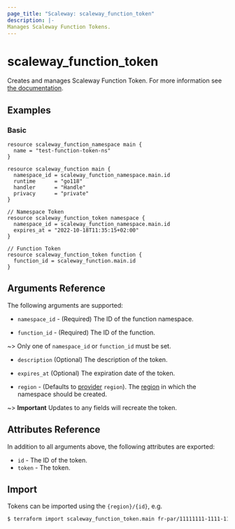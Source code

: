 ```yaml
---
page_title: "Scaleway: scaleway_function_token"
description: |-
Manages Scaleway Function Tokens.
---
```


# scaleway_function_token

Creates and manages Scaleway Function Token.
For more information see [the documentation](https://developers.scaleway.com/en/products/functions/api/#tokens-26b085).

## Examples

### Basic

```hcl
resource scaleway_function_namespace main {
  name = "test-function-token-ns"
}

resource scaleway_function main {
  namespace_id = scaleway_function_namespace.main.id
  runtime      = "go118"
  handler      = "Handle"
  privacy      = "private"
}

// Namespace Token
resource scaleway_function_token namespace {
  namespace_id = scaleway_function_namespace.main.id
  expires_at = "2022-10-18T11:35:15+02:00"
}

// Function Token
resource scaleway_function_token function {
  function_id = scaleway_function.main.id
}
```

## Arguments Reference

The following arguments are supported:

- `namespace_id` - (Required) The ID of the function namespace.

- `function_id` - (Required) The ID of the function.

~> Only one of `namespace_id` or `function_id` must be set.

- `description` (Optional) The description of the token.

- `expires_at` (Optional) The expiration date of the token.

- `region` - (Defaults to [provider](../index.md#region) `region`). The [region](../guides/regions_and_zones.md#regions) in which the namespace should be created.

~> **Important** Updates to any fields will recreate the token.


## Attributes Reference

In addition to all arguments above, the following attributes are exported:

- `id` - The ID of the token.
- `token` - The token.

## Import

Tokens can be imported using the `{region}/{id}`, e.g.

```bash
$ terraform import scaleway_function_token.main fr-par/11111111-1111-1111-1111-111111111111
```
